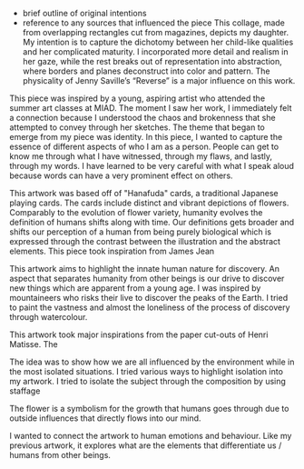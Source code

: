- brief outline of original intentions
- reference to any sources that influenced the piece
This collage, made from overlapping rectangles cut from magazines, depicts my daughter. My intention is to capture the dichotomy between her child-like qualities and her complicated maturity. I incorporated more detail and realism in her gaze, while the rest breaks out of representation into abstraction, where borders and planes deconstruct into color and pattern. The physicality of Jenny Saville’s “Reverse” is a major influence on this work.

  
This piece was inspired by a young, aspiring artist who attended the summer art classes at MIAD. The moment I saw her work, I immediately felt a connection because I understood the chaos and brokenness that she attempted to convey through her sketches. The theme that began to emerge from my piece was identity. In this piece, I wanted to capture the essence of different aspects of who I am as a person. People can get to know me through what I have witnessed, through my flaws, and lastly, through my words. I have learned to be very careful with what I speak aloud because words can have a very prominent effect on others.

This artwork was based off of "Hanafuda" cards, a traditional Japanese playing cards. The cards include distinct and vibrant depictions of flowers. Comparably to the evolution of flower variety, humanity evolves the definition of humans shifts along with time. Our definitions gets broader and shifts our perception of a human from being purely biological which is expressed through the contrast between the illustration and the abstract elements. This piece took inspiration from James Jean


This artwork aims to highlight the innate human nature for discovery. An aspect that separates humanity from other beings is our drive to discover new things which are apparent from a young age. I was inspired by mountaineers who risks their live to discover the peaks of the Earth. I tried to paint the vastness and almost the loneliness of the process of discovery through watercolour. 

This artwork took major inspirations from the paper cut-outs of Henri Matisse. The 



The idea was to show how we are all influenced by the environment while in the most isolated situations. I tried various ways to highlight isolation into my artwork. I tried to isolate the subject through the composition by using staffage

The flower is a symbolism for the growth that humans goes through due to outside influences that directly flows into our mind.

I wanted to connect the artwork to human emotions and behaviour. Like my previous artwork, it explores what are the elements that differentiate us / humans from other beings. 
